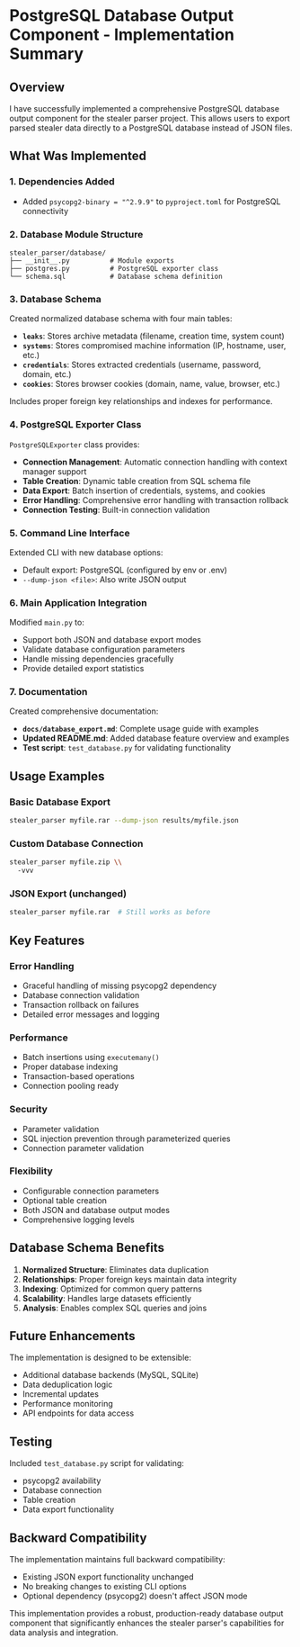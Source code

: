 # PostgreSQL Database Output Component - Implementation Summary

## Overview

I have successfully implemented a comprehensive PostgreSQL database output component for the stealer parser project. This allows users to export parsed stealer data directly to a PostgreSQL database instead of JSON files.

## What Was Implemented

### 1. Dependencies Added
- Added `psycopg2-binary = "^2.9.9"` to `pyproject.toml` for PostgreSQL connectivity

### 2. Database Module Structure
```
stealer_parser/database/
├── __init__.py          # Module exports
├── postgres.py          # PostgreSQL exporter class
└── schema.sql           # Database schema definition
```

### 3. Database Schema
Created normalized database schema with four main tables:
- **`leaks`**: Stores archive metadata (filename, creation time, system count)
- **`systems`**: Stores compromised machine information (IP, hostname, user, etc.)
- **`credentials`**: Stores extracted credentials (username, password, domain, etc.)
- **`cookies`**: Stores browser cookies (domain, name, value, browser, etc.)

Includes proper foreign key relationships and indexes for performance.

### 4. PostgreSQL Exporter Class
`PostgreSQLExporter` class provides:
- **Connection Management**: Automatic connection handling with context manager support
- **Table Creation**: Dynamic table creation from SQL schema file
- **Data Export**: Batch insertion of credentials, systems, and cookies
- **Error Handling**: Comprehensive error handling with transaction rollback
- **Connection Testing**: Built-in connection validation

### 5. Command Line Interface
Extended CLI with new database options:
- Default export: PostgreSQL (configured by env or .env)
- `--dump-json <file>`: Also write JSON output

### 6. Main Application Integration
Modified `main.py` to:
- Support both JSON and database export modes
- Validate database configuration parameters
- Handle missing dependencies gracefully
- Provide detailed export statistics

### 7. Documentation
Created comprehensive documentation:
- **`docs/database_export.md`**: Complete usage guide with examples
- **Updated README.md**: Added database feature overview and examples
- **Test script**: `test_database.py` for validating functionality

## Usage Examples

### Basic Database Export
```bash
stealer_parser myfile.rar --dump-json results/myfile.json
```

### Custom Database Connection
```bash
stealer_parser myfile.zip \\
  -vvv
```

### JSON Export (unchanged)
```bash
stealer_parser myfile.rar  # Still works as before
```

## Key Features

### Error Handling
- Graceful handling of missing psycopg2 dependency
- Database connection validation
- Transaction rollback on failures
- Detailed error messages and logging

### Performance
- Batch insertions using `executemany()`
- Proper database indexing
- Transaction-based operations
- Connection pooling ready

### Security
- Parameter validation
- SQL injection prevention through parameterized queries
- Connection parameter validation

### Flexibility
- Configurable connection parameters
- Optional table creation
- Both JSON and database output modes
- Comprehensive logging levels

## Database Schema Benefits

1. **Normalized Structure**: Eliminates data duplication
2. **Relationships**: Proper foreign keys maintain data integrity
3. **Indexing**: Optimized for common query patterns
4. **Scalability**: Handles large datasets efficiently
5. **Analysis**: Enables complex SQL queries and joins

## Future Enhancements

The implementation is designed to be extensible:
- Additional database backends (MySQL, SQLite)
- Data deduplication logic
- Incremental updates
- Performance monitoring
- API endpoints for data access

## Testing

Included `test_database.py` script for validating:
- psycopg2 availability
- Database connection
- Table creation
- Data export functionality

## Backward Compatibility

The implementation maintains full backward compatibility:
- Existing JSON export functionality unchanged
- No breaking changes to existing CLI options
- Optional dependency (psycopg2) doesn't affect JSON mode

This implementation provides a robust, production-ready database output component that significantly enhances the stealer parser's capabilities for data analysis and integration.